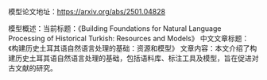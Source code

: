 模型论文地址：https://arxiv.org/abs/2501.04828

模型概述：当前标题：《Building Foundations for Natural Language Processing of Historical Turkish: Resources and Models》
中文文章标题：《构建历史土耳其语自然语言处理的基础：资源和模型》
文章内容：本文介绍了构建历史土耳其语自然语言处理的基础，包括语料库、标注工具及模型，旨在促进对古文献的研究。

